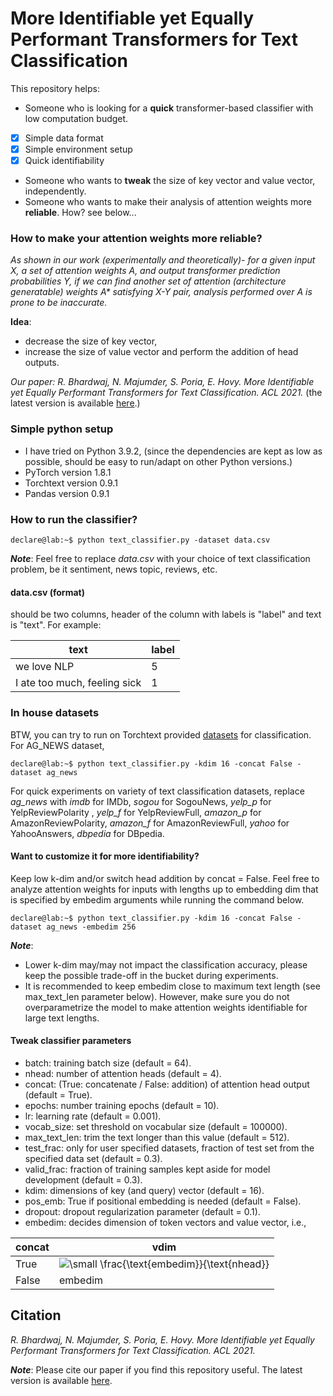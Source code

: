 # More Identifiable yet Equally Performant Transformers for Text Classification

This repository helps:
* Someone who is looking for a **quick** transformer-based classifier with low computation budget. 
- [x] Simple data format 
- [x] Simple environment setup
- [x] Quick identifiability 
* Someone who wants to **tweak** the size of key vector and value vector, independently.
* Someone who wants to make their analysis of attention weights more **reliable**. How? see below...

### How to make your attention weights more reliable?

_As shown in our work (experimentally and theoretically)- for a given input X, a set of attention weights A, and output transformer prediction probabilities Y, if we can find another set of attention (architecture generatable) weights A* satisfying X-Y pair, analysis performed over A is prone to be inaccurate._ 

**Idea**:
* decrease the size of key vector,
* increase the size of value vector and perform the addition of head outputs.

*Our paper:* _R. Bhardwaj, ‪N. Majumder, S. Poria, E. Hovy. More Identifiable yet Equally Performant Transformers for Text Classification. ACL 2021._ (the latest version is available [here](https://arxiv.org/abs/2106.01269).)

### Simple python setup
* I have tried on Python 3.9.2, 
(since the dependencies are kept as low as possible, should be easy to run/adapt on other Python versions.)
* PyTorch version 1.8.1
* Torchtext version 0.9.1
* Pandas version 0.9.1

### How to run the classifier?
```console
declare@lab:~$ python text_classifier.py -dataset data.csv
```
***Note***: Feel free to replace _data.csv_ with your choice of text classification problem, be it sentiment, news topic, reviews, etc.

#### data.csv (format)
should be two columns, header of the column with labels is "label" and text is "text". For example:

| text | label |
|-------|-----|
| we love NLP  | 5 |
| I ate too much, feeling sick   | 1  |

### In house datasets
BTW, you can try to run on Torchtext provided [datasets](https://pytorch.org/text/stable/datasets.html#id5) for classification. For AG_NEWS dataset,  
```console
declare@lab:~$ python text_classifier.py -kdim 16 -concat False -dataset ag_news
```
For quick experiments on variety of text classification datasets, replace _ag_news_ with _imdb_ for IMDb, _sogou_ for SogouNews, _yelp_p_ for YelpReviewPolarity
, _yelp_f_ for YelpReviewFull, _amazon_p_ for AmazonReviewPolarity, _amazon_f_ for AmazonReviewFull, _yahoo_ for YahooAnswers, _dbpedia_ for DBpedia.

#### Want to customize it for more identifiability?
Keep low k-dim and/or switch head addition by concat = False. Feel free to analyze attention weights for inputs with lengths up to embedding dim that is specified by embedim arguments while running the command below. 

```console
declare@lab:~$ python text_classifier.py -kdim 16 -concat False -dataset ag_news -embedim 256
```
***Note***: 
* Lower k-dim may/may not impact the classification accuracy, please keep the possible trade-off in the bucket during experiments.
* It is recommended to keep embedim close to maximum text length (see max_text_len parameter below). However, make sure you do not overparametrize the model to make attention weights identifiable for large text lengths.  

#### Tweak classifier parameters
* batch: training batch size (default = 64).
* nhead: number of attention heads (default = 4).
* concat: (True: concatenate / False: addition) of attention head output (default = True).
* epochs: number training epochs (default = 10).
* lr: learning rate (default = 0.001).
* vocab_size: set threshold on vocabular size (default = 100000).
* max_text_len: trim the text longer than this value (default = 512).
* test_frac: only for user specified datasets, fraction of test set from the specified data set (default = 0.3).
* valid_frac: fraction of training samples kept aside for model development (default = 0.3).
* kdim: dimensions of key (and query) vector (default = 16).
* pos_emb: True if positional embedding is needed (default = False).
* dropout: dropout regularization parameter (default = 0.1).
* embedim: decides dimension of token vectors and value vector, i.e.,

| concat | vdim |
|-------|-----|
| True  | <img src="https://latex.codecogs.com/svg.latex?\small&space;\frac{\text{embedim}}{\text{nhead}}" title="\small \frac{\text{embedim}}{\text{nhead}}" />|
| False  | embedim |

## Citation

_R. Bhardwaj, ‪N. Majumder, S. Poria, E. Hovy. More Identifiable yet Equally Performant Transformers for Text Classification. ACL 2021._

***Note***: Please cite our paper if you find this repository useful. The latest version is available [here](https://arxiv.org/abs/2106.01269).
